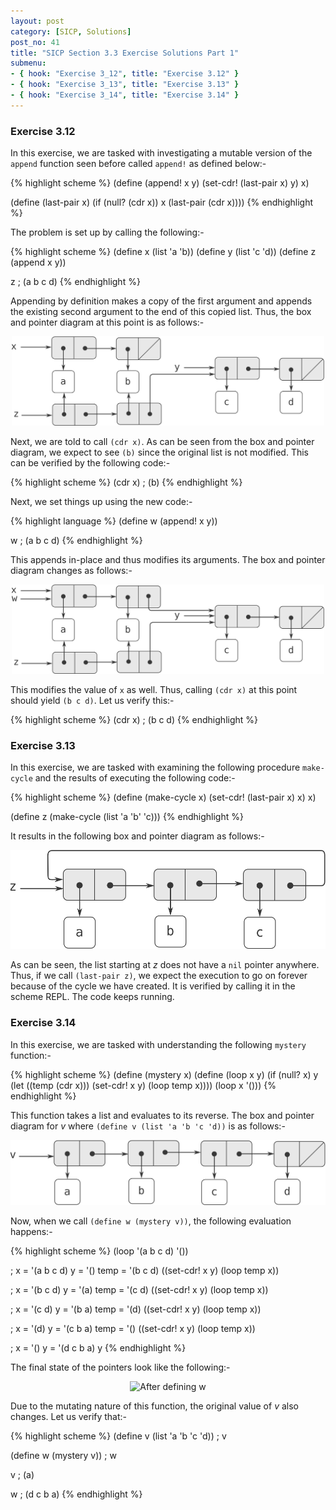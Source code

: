 ```yaml
---
layout: post
category: [SICP, Solutions]
post_no: 41
title: "SICP Section 3.3 Exercise Solutions Part 1"
submenu:
- { hook: "Exercise 3_12", title: "Exercise 3.12" }
- { hook: "Exercise 3_13", title: "Exercise 3.13" }
- { hook: "Exercise 3_14", title: "Exercise 3.14" }
---
```


### Exercise 3.12<a name="Exercise3_12">&nbsp;</a>

In this exercise, we are tasked with investigating a mutable version of the `append` function seen before called `append!` as defined below:-


{% highlight scheme %}
(define (append! x y)
  (set-cdr! (last-pair x) y)
  x)

(define (last-pair x)
  (if (null? (cdr x))
      x
      (last-pair (cdr x))))
{% endhighlight %}

<!--excerpt-->

The problem is set up by calling the following:-

{% highlight scheme %}
(define x (list 'a 'b))
(define y (list 'c 'd))
(define z (append x y))

z
; (a b c d)
{% endhighlight %}

Appending by definition makes a copy of the first argument and appends the existing second argument to the end of this copied list. Thus, the box and pointer diagram at this point is as follows:-

<center>
<img src="/images/Ex3_12_Step1.svg" alt="After defining z" width="500"/>
</center>

Next, we are told to call `(cdr x)`. As can be seen from the box and pointer diagram, we expect to see `(b)` since the original list is not modified. This can be verified by the following code:-

{% highlight scheme %}
(cdr x)
; (b)
{% endhighlight %}

Next, we set things up using the new code:-

{% highlight language %}
(define w (append! x y))

w
; (a b c d)
{% endhighlight %}

This appends in-place and thus modifies its arguments. The box and pointer diagram changes as follows:-

<center>
<img src="/images/Ex3_12_Step2.svg" alt="After defining w" width="500"/>
</center>

This modifies the value of `x` as well. Thus, calling `(cdr x)` at this point should yield `(b c d)`. Let us verify this:- 

{% highlight scheme %}
(cdr x)
; (b c d)
{% endhighlight %}


### Exercise 3.13<a name="Exercise3_13">&nbsp;</a>

In this exercise, we are tasked with examining the following procedure `make-cycle` and the results of executing the following code:-

{% highlight scheme %}
(define (make-cycle x)
  (set-cdr! (last-pair x) x)
  x)

(define z (make-cycle (list 'a 'b' 'c)))
{% endhighlight %}

It results in the following box and pointer diagram as follows:-

<center>
<img src="/images/Ex3_13_Pointer.svg" alt="After making cycle"/>
</center>

As can be seen, the list starting at *z* does not have a `nil` pointer anywhere. Thus, if we call `(last-pair z)`, we expect the execution to go on forever because of the cycle we have created. It is verified by calling it in the scheme REPL. The code keeps running.


### Exercise 3.14<a name="Exercise3_14">&nbsp;</a>

In this exercise, we are tasked with understanding the following `mystery` function:-

{% highlight scheme %}
(define (mystery x)
  (define (loop x y)
    (if (null? x)
        y
        (let ((temp (cdr x)))
          (set-cdr! x y)
          (loop temp x))))
  (loop x '()))
{% endhighlight %}

This function takes a list and evaluates to its reverse. The box and pointer diagram for *v* where `(define v (list 'a 'b 'c 'd))` is as follows:-

<center>
<img src="/images/Ex3_14_Initial.svg" alt="After defining v"/>
</center>

Now, when we call `(define w (mystery v))`, the following evaluation happens:-

{% highlight scheme %}
(loop '(a b c d) '())

; x = '(a b c d) y = '() temp = '(b c d)
((set-cdr! x y)
 (loop temp x))

; x = '(b c d) y = '(a) temp = '(c d)
((set-cdr! x y)
 (loop temp x))

; x = '(c d) y = '(b a) temp = '(d)
((set-cdr! x y)
 (loop temp x))

; x = '(d) y = '(c b a) temp = '()
((set-cdr! x y)
 (loop temp x))

; x = '() y = '(d c b a)
y
{% endhighlight %}

The final state of the pointers look like the following:-

<center>
<img src="/images/Ex3_14_Fine.svg" alt="After defining w"/>
</center>

Due to the mutating nature of this function, the original value of *v* also changes. Let us verify that:-

{% highlight scheme %}
(define v (list 'a 'b 'c 'd))
; v

(define w (mystery v))
; w

v
; (a)

w
; (d c b a)
{% endhighlight %}

